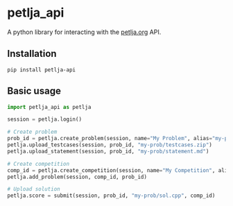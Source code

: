 # petlja_api

A python library for interacting with the [petlja.org](https://petlja.org/) API.

## Installation
```
pip install petlja-api
```

## Basic usage

```py
import petlja_api as petlja

session = petlja.login()

# Create problem
prob_id = petlja.create_problem(session, name="My Problem", alias="my-prob")
petlja.upload_testcases(session, prob_id, "my-prob/testcases.zip")
petlja.upload_statement(session, prob_id, "my-prob/statement.md")

# Create competition
comp_id = petlja.create_competition(session, name="My Competition", alias="my-comp")
petlja.add_problem(session, comp_id, prob_id)

# Upload solution
petlja.score = submit(session, prob_id, "my-prob/sol.cpp", comp_id)
```